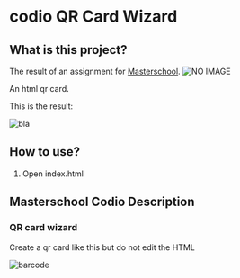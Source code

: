# codio QR Card Wizard

## What is this project?

The result of an assignment for [Masterschool](https://learn.masterschool.com/). ![NO IMAGE](https://img.shields.io/badge/QR%20Card%20Wizard-100-4574E0)

An html qr card.

This is the result:

![bla](https://github.com/user-attachments/assets/1f0c83be-bca7-48e8-b140-d958b82c117b)

## How to use?

1. Open index.html

## Masterschool Codio Description

### QR card wizard

Create a qr card like this but do not edit the HTML

![barcode](https://apollo-media.codio.com/media%2F1%2Fb2485130e76db8387ce78f9a6b95b709-46fff3130b0289ce.webp)
